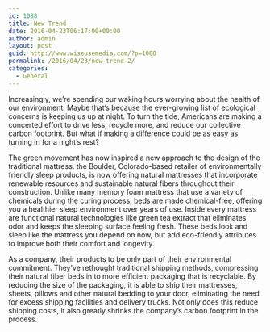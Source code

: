 ```yaml
---
id: 1088
title: New Trend
date: 2016-04-23T06:17:00+00:00
author: admin
layout: post
guid: http://www.wiseusemedia.com/?p=1088
permalink: /2016/04/23/new-trend-2/
categories:
  - General
---
```

Increasingly, we&#8217;re spending our waking hours worrying about the health of our environment. Maybe that&#8217;s because the ever-growing list of ecological concerns is keeping us up at night. To turn the tide, Americans are making a concerted effort to drive less, recycle more, and reduce our collective carbon footprint. But what if making a difference could be as easy as turning in for a night&#8217;s rest?

The green movement has now inspired a new approach to the design of the traditional mattress. the Boulder, Colorado-based retailer of environmentally friendly sleep products, is now offering natural mattresses that incorporate renewable resources and sustainable natural fibers throughout their construction. Unlike many memory foam mattress that use a variety of chemicals during the curing process, beds are made chemical-free, offering you a healthier sleep environment over years of use. Inside every mattress are functional natural technologies like green tea extract that eliminates odor and keeps the sleeping surface feeling fresh. These beds look and sleep like the mattress you depend on now, but add eco-friendly attributes to improve both their comfort and longevity. 

As a company, their products to be only part of their environmental commitment. They&#8217;ve rethought traditional shipping methods, compressing their natural fiber beds in to more efficient packaging that is recyclable. By reducing the size of the packaging, it is able to ship their mattresses, sheets, pillows and other natural bedding to your door, eliminating the need for excess shipping facilities and delivery trucks. Not only does this reduce shipping costs, it also greatly shrinks the company&#8217;s carbon footprint in the process.